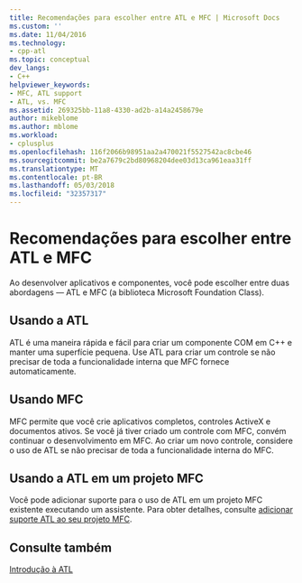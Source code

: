 ```yaml
---
title: Recomendações para escolher entre ATL e MFC | Microsoft Docs
ms.custom: ''
ms.date: 11/04/2016
ms.technology:
- cpp-atl
ms.topic: conceptual
dev_langs:
- C++
helpviewer_keywords:
- MFC, ATL support
- ATL, vs. MFC
ms.assetid: 269325bb-11a8-4330-ad2b-a14a2458679e
author: mikeblome
ms.author: mblome
ms.workload:
- cplusplus
ms.openlocfilehash: 116f2066b98951aa2a470021f5527542ac8cbe46
ms.sourcegitcommit: be2a7679c2bd80968204dee03d13ca961eaa31ff
ms.translationtype: MT
ms.contentlocale: pt-BR
ms.lasthandoff: 05/03/2018
ms.locfileid: "32357317"
---
```

# <a name="recommendations-for-choosing-between-atl-and-mfc"></a>Recomendações para escolher entre ATL e MFC
Ao desenvolver aplicativos e componentes, você pode escolher entre duas abordagens — ATL e MFC (a biblioteca Microsoft Foundation Class).  
  
## <a name="using-atl"></a>Usando a ATL  
 ATL é uma maneira rápida e fácil para criar um componente COM em C++ e manter uma superfície pequena. Use ATL para criar um controle se não precisar de toda a funcionalidade interna que MFC fornece automaticamente.  
  
## <a name="using-mfc"></a>Usando MFC  
 MFC permite que você crie aplicativos completos, controles ActiveX e documentos ativos. Se você já tiver criado um controle com MFC, convém continuar o desenvolvimento em MFC. Ao criar um novo controle, considere o uso de ATL se não precisar de toda a funcionalidade interna do MFC.  
  
## <a name="using-atl-in-an-mfc-project"></a>Usando a ATL em um projeto MFC  
 Você pode adicionar suporte para o uso de ATL em um projeto MFC existente executando um assistente. Para obter detalhes, consulte [adicionar suporte ATL ao seu projeto MFC](../mfc/reference/adding-atl-support-to-your-mfc-project.md).  
  
## <a name="see-also"></a>Consulte também  
 [Introdução à ATL](../atl/introduction-to-atl.md)


